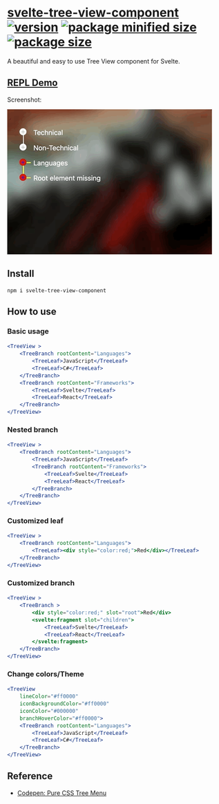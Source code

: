 # [svelte-tree-view-component](https://github.com/SamuelQZQ/svelte-tree-view-component) [![version](https://img.shields.io/npm/v/svelte-tree-view-component?style=flat-square)](https://www.npmjs.com/package/svelte-tree-view-component) [![package minified size](https://img.shields.io/bundlephobia/min/svelte-tree-view-component?style=flat-square&color=important)](https://bundlephobia.com/result?p=svelte-tree-view-component) [![package size](https://img.shields.io/bundlephobia/minzip/svelte-tree-view-component?style=flat-square)](https://bundlephobia.com/result?p=svelte-tree-view-component)

A beautiful and easy to use Tree View component for Svelte.

## **[REPL Demo](https://svelte.dev/repl/8b1d026ca6e845bc83bffa5781a519ca?version=3.47.0)**

Screenshot:

![](./screenshot.gif)

## Install
```
npm i svelte-tree-view-component
```

## How to use

### Basic usage
```jsx
<TreeView >
    <TreeBranch rootContent="Languages">
        <TreeLeaf>JavaScript</TreeLeaf>
        <TreeLeaf>C#</TreeLeaf>
    </TreeBranch>
    <TreeBranch rootContent="Frameworks">
        <TreeLeaf>Svelte</TreeLeaf>
        <TreeLeaf>React</TreeLeaf>
    </TreeBranch>
</TreeView>
```

### Nested branch
```jsx
<TreeView >
    <TreeBranch rootContent="Languages">
        <TreeLeaf>JavaScript</TreeLeaf>
        <TreeBranch rootContent="Frameworks">
            <TreeLeaf>Svelte</TreeLeaf>
            <TreeLeaf>React</TreeLeaf>
        </TreeBranch>
    </TreeBranch>
</TreeView>
```

### Customized leaf
```jsx
<TreeView >
    <TreeBranch rootContent="Languages">
        <TreeLeaf><div style="color:red;">Red</div></TreeLeaf>
    </TreeBranch>
</TreeView>
```

### Customized branch
```jsx
<TreeView >
    <TreeBranch >
        <div style="color:red;" slot="root">Red</div>
        <svelte:fragment slot="children">
            <TreeLeaf>Svelte</TreeLeaf>
            <TreeLeaf>React</TreeLeaf>
        </svelte:fragment>
    </TreeBranch>
</TreeView>
```

### Change colors/Theme
```jsx
<TreeView     
    lineColor="#ff0000"
    iconBackgroundColor="#ff0000"
    iconColor="#000000"
    branchHoverColor="#ff0000">
    <TreeBranch rootContent="Languages">
        <TreeLeaf>JavaScript</TreeLeaf>
        <TreeLeaf>C#</TreeLeaf>
    </TreeBranch>
</TreeView>
```

## Reference
- [Codepen: Pure CSS Tree Menu](https://codepen.io/bisserof/pen/nrMveb)